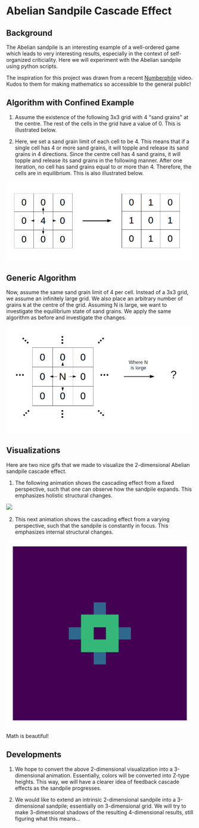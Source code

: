 # Abelian Sandpile Cascade Effect

## Background

The Abelian sandpile is an interesting example of a well-ordered game which leads to very interesting results, especially in the context of self-organized criticiality. Here we will experiment with the Abelian sandpile using python scripts.

The inspiration for this project was drawn from a recent [Numberphile](https://www.youtube.com/watch?v=1MtEUErz7Gg) video. Kudos to them for making mathematics so accessible to the general public!

## Algorithm with Confined Example

1. Assume the existence of the following 3x3 grid with 4 "sand grains" at the centre. The rest of the cells in the grid have a value of 0. This is illustrated below.

2. Here, we set a sand grain limit of each cell to be 4. This means that if a single cell has 4 or more sand grains, it will topple and release its sand grains in 4 directions. Since the centre cell has 4 sand grains, it will topple and release its sand grains in the following manner. After one iteration, no cell has sand grains equal to or more than 4. Therefore, the cells are in equilibrium. This is also illustrated below.

<img src="/rdimg/Visuals.png" width="500">

## Generic Algorithm

Now, assume the same sand grain limit of 4 per cell. Instead of a 3x3 grid, we assume an infinitely large grid. We also place an arbitrary number of grains `N` at the centre of the grid. Assuming N is large, we want to investigate the equilibrium state of sand grains. We apply the same algorithm as before and investigate the changes.

<img src="/rdimg/Visuals2.png" width="500">

## Visualizations

Here are two nice gifs that we made to visualize the 2-dimensional Abelian sandpile cascade effect.

1. The following animation shows the cascading effect from a fixed perspective, such that one can observe how the sandpile expands. This emphasizes holistic structural changes.

<img src="https://github.com/AtreyaSh/abelianSandpile/blob/master/gif/sandyMovie2.gif" width="500">

2. This next animation shows the cascading effect from a varying perspective, such that the sandpile is constantly in focus. This emphasizes internal structural changes.

<img src="https://github.com/AtreyaSh/abelianSandpile/blob/master/gif/sandyMovie.gif" width="500">

Math is beautiful!

## Developments

1. We hope to convert the above 2-dimensional visualization into a 3-dimensional animation. Essentially, colors will be converted into Z-type heights. This way, we will have a clearer idea of feedback cascade effects as the sandpile progresses.

2. We would like to extend an intrinsic 2-dimensional sandpile into a 3-dimensional sandpile; essentially on 3-dimensional grid. We will try to make 3-dimensional shadows of the resulting 4-dimensional results, still figuring what this means...
